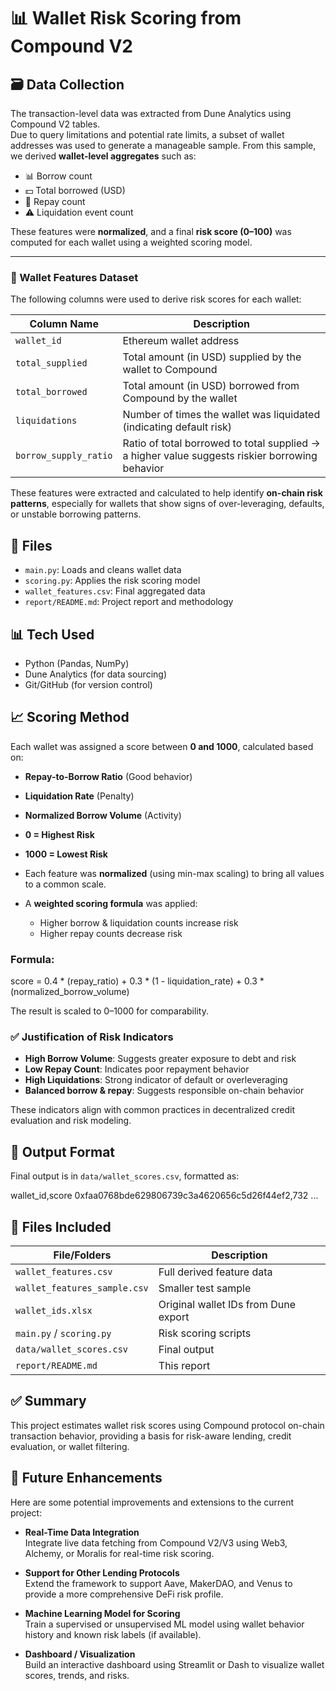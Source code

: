 # 📊 Wallet Risk Scoring from Compound V2

## 🗃️ Data Collection
The transaction-level data was extracted from Dune Analytics using Compound V2 tables.  
Due to query limitations and potential rate limits, a subset of wallet addresses was used to generate a manageable sample.
From this sample, we derived **wallet-level aggregates** such as:
- 📊 Borrow count  
- 💵 Total borrowed (USD)  
- 🔁 Repay count  
- ⚠️ Liquidation event count  

These features were **normalized**, and a final **risk score (0–100)** was computed for each wallet using a weighted scoring model.

---

### 📁 Wallet Features Dataset

The following columns were used to derive risk scores for each wallet:

| Column Name           | Description                                                                 |
|------------------------|-----------------------------------------------------------------------------|
| `wallet_id`            | Ethereum wallet address                                                     |
| `total_supplied`       | Total amount (in USD) supplied by the wallet to Compound                   |
| `total_borrowed`       | Total amount (in USD) borrowed from Compound by the wallet                 |
| `liquidations`         | Number of times the wallet was liquidated (indicating default risk)        |
| `borrow_supply_ratio`  | Ratio of total borrowed to total supplied → a higher value suggests riskier borrowing behavior |

These features were extracted and calculated to help identify **on-chain risk patterns**, especially for wallets that show signs of over-leveraging, defaults, or unstable borrowing patterns.


## 📁 Files

- `main.py`: Loads and cleans wallet data
- `scoring.py`: Applies the risk scoring model
- `wallet_features.csv`: Final aggregated data
- `report/README.md`: Project report and methodology

## 📊 Tech Used

- Python (Pandas, NumPy)
- Dune Analytics (for data sourcing)
- Git/GitHub (for version control)

## 📈 Scoring Method
Each wallet was assigned a score between **0 and 1000**, calculated based on:

- **Repay-to-Borrow Ratio** (Good behavior)
- **Liquidation Rate** (Penalty)
- **Normalized Borrow Volume** (Activity)

- **0 = Highest Risk**
- **1000 = Lowest Risk**

- Each feature was **normalized** (using min-max scaling) to bring all values to a common scale.
- A **weighted scoring formula** was applied:
  - Higher borrow & liquidation counts increase risk
  - Higher repay counts decrease risk


### Formula:
score = 0.4 * (repay_ratio) + 0.3 * (1 - liquidation_rate) + 0.3 * (normalized_borrow_volume)

The result is scaled to 0–1000 for comparability.


### ✅ Justification of Risk Indicators
- **High Borrow Volume**: Suggests greater exposure to debt and risk
- **Low Repay Count**: Indicates poor repayment behavior
- **High Liquidations**: Strong indicator of default or overleveraging
- **Balanced borrow & repay**: Suggests responsible on-chain behavior

These indicators align with common practices in decentralized credit evaluation and risk modeling.



## 🧾 Output Format
Final output is in `data/wallet_scores.csv`, formatted as:

wallet_id,score
0xfaa0768bde629806739c3a4620656c5d26f44ef2,732
...


## 📂 Files Included

| File/Folders              | Description                            |
|---------------------------|----------------------------------------|
| `wallet_features.csv`     | Full derived feature data              |
| `wallet_features_sample.csv` | Smaller test sample                    |
| `wallet_ids.xlsx`         | Original wallet IDs from Dune export  |
| `main.py` / `scoring.py`  | Risk scoring scripts                   |
| `data/wallet_scores.csv`  | Final output                           |
| `report/README.md`        | This report                            |



## ✅ Summary
This project estimates wallet risk scores using Compound protocol on-chain transaction behavior, providing a basis for risk-aware lending, credit evaluation, or wallet filtering.

## 🔮 Future Enhancements

Here are some potential improvements and extensions to the current project:

- **Real-Time Data Integration**  
  Integrate live data fetching from Compound V2/V3 using Web3, Alchemy, or Moralis for real-time risk scoring.

- **Support for Other Lending Protocols**  
  Extend the framework to support Aave, MakerDAO, and Venus to provide a more comprehensive DeFi risk profile.

- **Machine Learning Model for Scoring**  
  Train a supervised or unsupervised ML model using wallet behavior history and known risk labels (if available).

- **Dashboard / Visualization**  
  Build an interactive dashboard using Streamlit or Dash to visualize wallet scores, trends, and risks.

